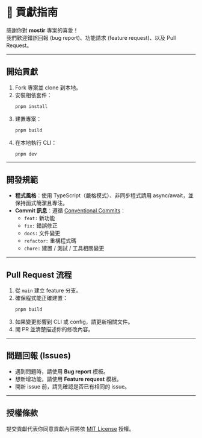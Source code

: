 # 🤝 貢獻指南

感謝你對 **mostir** 專案的喜愛！  
我們歡迎錯誤回報 (bug report)、功能請求 (feature request)、以及 Pull Request。

---

## 開始貢獻

1. Fork 專案並 clone 到本地。
2. 安裝相依套件：
   ```bash
   pnpm install
   ```
3. 建置專案：
   ```bash
   pnpm build
   ```
4. 在本地執行 CLI：
   ```bash
   pnpm dev
   ```

---

## 開發規範

- **程式風格**：使用 TypeScript（嚴格模式）、非同步程式請用 async/await，並保持函式簡潔且專注。  
- **Commit 訊息**：遵循 [Conventional Commits](https://www.conventionalcommits.org/)：
  - `feat:` 新功能
  - `fix:` 錯誤修正
  - `docs:` 文件變更
  - `refactor:` 重構程式碼
  - `chore:` 建置 / 測試 / 工具相關變更

---

## Pull Request 流程

1. 從 `main` 建立 feature 分支。
2. 確保程式能正確建置：
   ```bash
   pnpm build
   ```
3. 如果變更影響到 CLI 或 config，請更新相關文件。
4. 開 PR 並清楚描述你的修改內容。

---

## 問題回報 (Issues)

- 遇到問題時，請使用 **Bug report** 模板。  
- 想新增功能，請使用 **Feature request** 模板。  
- 開新 issue 前，請先確認是否已有相同的 issue。

---

## 授權條款

提交貢獻代表你同意貢獻內容將依 [MIT License](https://github.com/SigismundBT/mostir/blob/main/LICENSE.txt) 授權。

